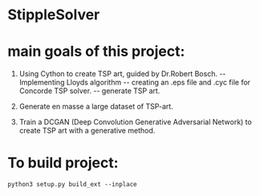 # StippleSolver

# main goals of this project:
1. Using Cython to create TSP art, guided by Dr.Robert Bosch. 
-- Implementing Lloyds algorithm 
-- creating an .eps file and .cyc file for Concorde TSP solver.
-- generate TSP art. 

2. Generate en masse a large dataset of TSP-art. 

3. Train a DCGAN (Deep Convolution Generative Adversarial Network) to create TSP art with a generative method. 


# To build project:
``` python3 setup.py build_ext --inplace ```

